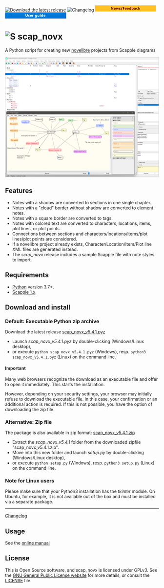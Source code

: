 [![Download the latest release](docs/img/download-button.png)](https://raw.githubusercontent.com/peter88213/scap_novx/main/dist/scap_novx_v5.4.1.pyz)
[![Changelog](docs/img/changelog-button.png)](docs/changelog.md)
[![News/Feedback](docs/img/news-button.png)](https://github.com/peter88213/novelibre/discussions)
[![User guide](docs/img/help-button.png)](https://peter88213.github.io/scap_novx/help/)

# ![S](icons/sLogo32.png) scap_novx

A Python script for creating new [novelibre](https://github.com/peter88213/novelibre/) projects from Scapple diagrams 

![Screenshot: Example](docs/Screenshots/screen01.png)

## Features

- Notes with a shadow are converted to sections in one single chapter.
- Notes with a "cloud" border without shadow are converted to element notes.
- Notes with a square border are converted to tags.
- Notes with colored text are converted to characters, locations, items, plot lines, or plot points.
- Connections between sections and characters/locations/items/plot lines/plot points are considered.
- If a novelibre project already exists, Character/Location/Item/Plot line XML files are generated instead.
- The *scap_novx* release includes a sample Scapple file with note styles to import.

 
## Requirements

- [Python](https://www.python.org/) version 3.7+.
- [Scapple 1.x](https://www.literatureandlatte.com/scapple/overview).


## Download and install

### Default: Executable Python zip archive

Download the latest release [scap_novx_v5.4.1.pyz](https://github.com/peter88213/scap_novx/raw/main/dist/scap_novx_v5.4.1.pyz)

- Launch *scap_novx_v5.4.1.pyz* by double-clicking (Windows/Linux desktop),
- or execute `python scap_novx_v5.4.1.pyz` (Windows), resp. `python3 scap_novx_v5.4.1.pyz` (Linux) on the command line.

#### Important

Many web browsers recognize the download as an executable file and offer to open it immediately. 
This starts the installation.

However, depending on your security settings, your browser may 
initially  refuse  to download the executable file. 
In this case, your confirmation or an additional action is required. 
If this is not possible, you have the option of downloading 
the zip file. 


### Alternative: Zip file

The package is also available in zip format: [scap_novx_v5.4.1.zip](https://github.com/peter88213/scap_novx/raw/main/dist/scap_novx_v5.4.1.zip)

- Extract the *scap_novx_v5.4.1* folder from the downloaded zipfile "scap_novx_v5.4.1.zip".
- Move into this new folder and launch *setup.py* by double-clicking (Windows/Linux desktop), 
- or execute `python setup.py` (Windows), resp. `python3 setup.py` (Linux) on the command line.

### Note for Linux users

Please make sure that your Python3 installation has the *tkinter* module. On Ubuntu, for example, it is not available out of the box and must be installed via a separate package. 

------------------------------------------------------------------

[Changelog](docs/changelog.md)

## Usage

See the [online manual](https://peter88213.github.io/scap_novx/help/)

## License

This is Open Source software, and scap_novx is licensed under GPLv3. See the
[GNU General Public License website](https://www.gnu.org/licenses/gpl-3.0.en.html) for more
details, or consult the [LICENSE](https://github.com/peter88213/scap_novx/blob/main/LICENSE) file.


 




